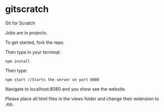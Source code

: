# gitscratch
Git for Scratch

Jobs are in projects.

To get started, fork the repo.

Then type in your terminal:
```
npm install
```
Then type:
```
npm start //Starts the server on port 8080
```
Navigate to localhost:8080 and you show see the website.

Please place all html files in the views folder and change their extension to .ejs.
